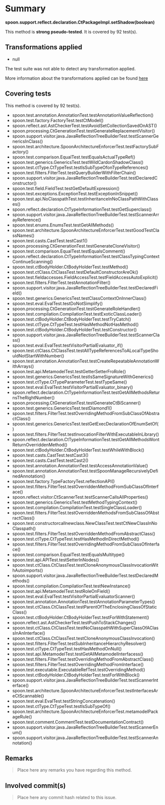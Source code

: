 # Summary
**spoon.support.reflect.declaration.CtPackageImpl.setShadow(boolean)**

This method is **strong pseudo-tested**.
It is covered by 92 test(s). 


## Transformations applied

- null


The test suite was not able to detect any transformation applied.

More information about the transformations applied can be found [here](https://github.com/STAMP-project/pitest-descartes)

## Covering tests
This method is covered by 92 test(s).
* spoon.test.annotation.AnnotationTest.testAnnotationValueReflection()
* spoon.test.factory.FactoryTest.testCtModel()
* spoon.reflect.ast.AstCheckerTest.testAvoidSetCollectionSavedOnAST()
* spoon.processing.CtGenerationTest.testGenerateReplacementVisitor()
* spoon.support.visitor.java.JavaReflectionTreeBuilderTest.testScannerGenericsInClass()
* spoon.test.architecture.SpoonArchitectureEnforcerTest.testFactorySubFactory()
* spoon.test.comparison.EqualTest.testEqualsActualTypeRef()
* spoon.test.generics.GenericsTest.testWildCardonShadowClass()
* spoon.test.ctType.CtTypeTest.testIsSubTypeOfonTypeReferences()
* spoon.test.filters.FilterTest.testQueryBuilderWithFilterChain()
* spoon.support.visitor.java.JavaReflectionTreeBuilderTest.testDeclaredConstructor()
* spoon.test.field.FieldTest.testGetDefaultExpression()
* spoon.test.exceptions.ExceptionTest.testExceptionInSnippet()
* spoon.test.api.NoClasspathTest.testInheritanceInNoClassPathWithClasses()
* spoon.reflect.declaration.CtTypeInformationTest.testGetSuperclass()
* spoon.support.visitor.java.JavaReflectionTreeBuilderTest.testScannerArrayReference()
* spoon.test.enums.EnumsTest.testGetAllMethods()
* spoon.test.architecture.SpoonArchitectureEnforcerTest.testGoodTestClassNames()
* spoon.test.casts.CastTest.testCast1()
* spoon.processing.CtGenerationTest.testGenerateCloneVisitor()
* spoon.test.comparison.EqualTest.testEqualsComment()
* spoon.reflect.declaration.CtTypeInformationTest.testClassTypingContextContinueScanning()
* spoon.test.ctBodyHolder.CtBodyHolderTest.testMethod()
* spoon.test.ctClass.CtClassTest.testDefaultConstructorAreOk()
* spoon.test.fieldaccesses.FieldAccessTest.testFieldAccessAutoExplicit()
* spoon.test.filters.FilterTest.testAnnotationFilter()
* spoon.support.visitor.java.JavaReflectionTreeBuilderTest.testDeclaredField()
* spoon.test.generics.GenericsTest.testClassContextOnInnerClass()
* spoon.test.eval.EvalTest.testDoNotSimplify()
* spoon.processing.CtGenerationTest.testGenerateRoleHandler()
* spoon.test.compilation.CompilationTest.testExoticClassLoader()
* spoon.test.ctBodyHolder.CtBodyHolderTest.testTryCatch()
* spoon.test.ctType.CtTypeTest.testHasMethodNotHasMethod()
* spoon.test.ctBodyHolder.CtBodyHolderTest.testConstructor()
* spoon.support.visitor.java.JavaReflectionTreeBuilderTest.testScannerClass()
* spoon.test.eval.EvalTest.testVisitorPartialEvaluator_if()
* spoon.test.ctClass.CtClassTest.testAllTypeReferencesToALocalTypeShouldNotStartWithNumber()
* spoon.test.annotation.AnnotationTest.testCreateRepeatableAnnotationWithArrays()
* spoon.test.api.MetamodelTest.testGetterSetterFroRole()
* spoon.test.generics.GenericsTest.testIsSameSignatureWithGenerics()
* spoon.test.ctType.CtTypeParameterTest.testTypeSame()
* spoon.test.eval.EvalTest.testVisitorPartialEvaluator_binary()
* spoon.reflect.declaration.CtTypeInformationTest.testGetAllMethodsReturnsTheRightNumber()
* spoon.processing.CtGenerationTest.testGenerateCtBiScanner()
* spoon.test.generics.GenericsTest.testDiamond1()
* spoon.test.filters.FilterTest.testOverridingMethodFromSubClassOfAbstractClass()
* spoon.test.generics.GenericsTest.testGetExecDeclarationOfEnumSetOf()
* spoon.test.filters.FilterTest.testInvocationFilterWithExecutableInLibrary()
* spoon.reflect.declaration.CtTypeInformationTest.testGetAllMethodsWontReturnOverriddenMethod()
* spoon.test.ctBodyHolder.CtBodyHolderTest.testWhileWithBlock()
* spoon.test.casts.CastTest.testCast3()
* spoon.test.casts.CastTest.testCast2()
* spoon.test.annotation.AnnotationTest.testAccessAnnotationValue()
* spoon.test.annotation.AnnotationTest.testSpoonManageRecursivelyDefinedAnnotation()
* spoon.test.factory.TypeFactoryTest.reflectionAPI()
* spoon.test.filters.FilterTest.testOverriddenMethodFromSubClassOfInterface()
* spoon.reflect.visitor.CtScannerTest.testScannerCallsAllProperties()
* spoon.test.generics.GenericsTest.testMethodTypingContext()
* spoon.test.compilation.CompilationTest.testSingleClassLoader()
* spoon.test.filters.FilterTest.testOverriddenMethodsFromSubClassOfAbstractClass()
* spoon.test.constructorcallnewclass.NewClassTest.testCtNewClassInNoClasspath()
* spoon.test.filters.FilterTest.testOverriddenMethodFromAbstractClass()
* spoon.test.ctType.CtTypeTest.testHasMethodInDirectMethod()
* spoon.test.filters.FilterTest.testOverridingMethodFromSubClassOfInterface()
* spoon.test.comparison.EqualTest.testEqualsMultitype()
* spoon.test.api.APITest.testSetterInNodes()
* spoon.test.ctClass.CtClassTest.testCloneAnonymousClassInvocationWithAutoimports()
* spoon.support.visitor.java.JavaReflectionTreeBuilderTest.testDeclaredMethods()
* spoon.test.compilation.CompilationTest.testNewInstance()
* spoon.test.api.MetamodelTest.testRoleOnField()
* spoon.test.eval.EvalTest.testVisitorPartialEvaluatorScanner()
* spoon.test.annotation.AnnotationTest.testAnnotationParameterTypes()
* spoon.test.ctClass.CtClassTest.testParentOfTheEnclosingClassOfStaticClass()
* spoon.test.ctBodyHolder.CtBodyHolderTest.testForWithStatement()
* spoon.reflect.ast.AstCheckerTest.testPushToStackChanges()
* spoon.test.ctClass.CtClassTest.testNoClasspathWithSuperClassOfAClassInAnInterface()
* spoon.test.ctClass.CtClassTest.testCloneAnonymousClassInvocation()
* spoon.test.filters.FilterTest.testSubInheritanceHierarchyResolver()
* spoon.test.ctType.CtTypeTest.testHasMethodOnNull()
* spoon.test.api.MetamodelTest.testGetAllMetamodelInterfacess()
* spoon.test.filters.FilterTest.testOverridingMethodFromAbstractClass()
* spoon.test.filters.FilterTest.testOverridingMethodFromInterface()
* spoon.test.executable.ExecutableRefTest.testOverridingMethod()
* spoon.test.ctBodyHolder.CtBodyHolderTest.testForWithBlock()
* spoon.support.visitor.java.JavaReflectionTreeBuilderTest.testScannerInterface()
* spoon.test.architecture.SpoonArchitectureEnforcerTest.testInterfacesAreCtScannable()
* spoon.test.eval.EvalTest.testStringConcatenation()
* spoon.test.ctType.CtTypeTest.testIsSubTypeOf()
* spoon.test.architecture.SpoonArchitectureEnforcerTest.metamodelPackageRule()
* spoon.test.comment.CommentTest.testDocumentationContract()
* spoon.support.visitor.java.JavaReflectionTreeBuilderTest.testScannerEnum()
* spoon.support.visitor.java.JavaReflectionTreeBuilderTest.testScannerAnnotation()


## Remarks
> Place here any remarks you have regarding this method.

## Involved commit(s)

> Place here any commit hash related to this issue.
